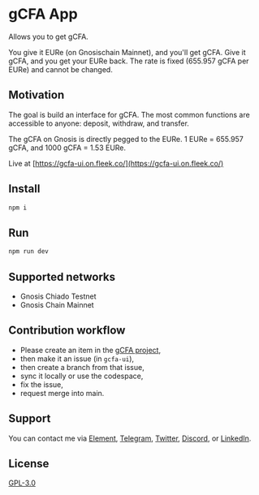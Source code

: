# gCFA App

Allows you to get gCFA.

You give it EURe (on Gnosischain Mainnet), and you'll get gCFA. Give it gCFA, and you get your EURe back. The rate is fixed (655.957 gCFA per EURe) and cannot be changed.

## Motivation

The goal is build an interface for gCFA. The most common functions are accessible to anyone: deposit, withdraw, and transfer.

The gCFA on Gnosis is directly pegged to the EURe. 1 EURe = 655.957 gCFA, and 1000 gCFA = 1.53 EURe.

Live at [https://gcfa-ui.on.fleek.co/](https://gcfa-ui.on.fleek.co/)

## Install

```sh
npm i
```

## Run

```sh
npm run dev
```

## Supported networks

- Gnosis Chiado Testnet
- Gnosis Chain Mainnet

## Contribution workflow

- Please create an item in the [gCFA project](https://github.com/orgs/w3hc/projects/5/views/2),
- then make it an issue (in `gcfa-ui`),
- then create a branch from that issue,
- sync it locally or use the codespace,
- fix the issue,
- request merge into main.

## Support

You can contact me via [Element](https://matrix.to/#/@julienbrg:matrix.org), [Telegram](https://t.me/julienbrg), [Twitter](https://twitter.com/julienbrg), [Discord](https://discord.gg/bHKJV3NWUQ), or [LinkedIn](https://www.linkedin.com/in/julienberanger/).

## License

[GPL-3.0](https://github.com/w3hc/w3hc-web/blob/main/LICENSE)
